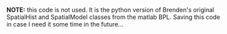 **NOTE:** this code is not used. It is the python version of Brenden's original SpatialHist and SpatialModel classes from the matlab BPL. Saving this code in case I need it some time in the future...
